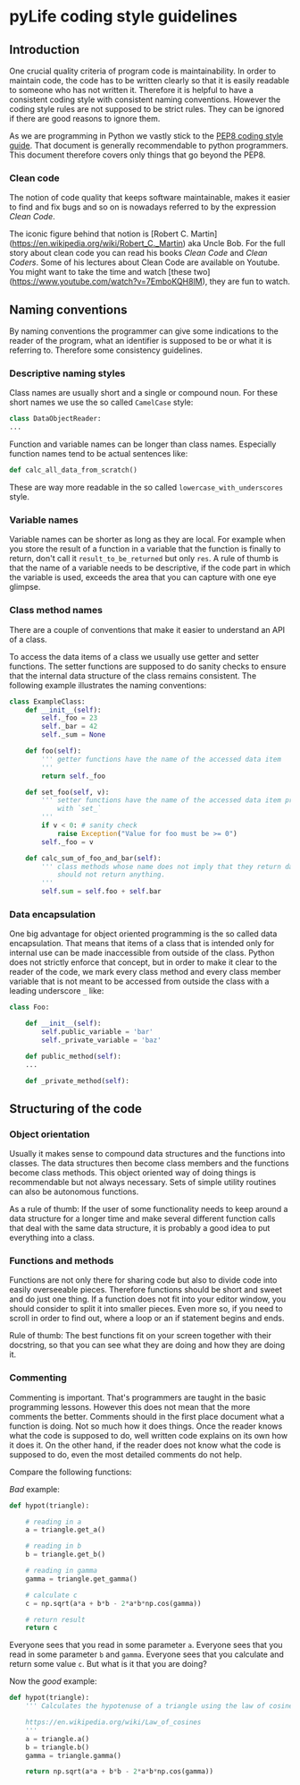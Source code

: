 # pyLife coding style guidelines

## Introduction

One crucial quality criteria of program code is maintainability. In order to
maintain code, the code has to be written clearly so that it is easily readable
to someone who has not written it. Therefore it is helpful to have a consistent
coding style with consistent naming conventions. However the coding style
rules are not supposed to be strict rules. They can be ignored if there are
good reasons to ignore them.

As we are programming in Python we vastly stick to the [PEP8 coding style
guide][1]. That document is generally recommendable to python programmers. This
document therefore covers only things that go beyond the PEP8.


### Clean code

The notion of code quality that keeps software maintainable, makes it easier to
find and fix bugs and so on is nowadays referred to by the expression *Clean
Code*.

The iconic figure behind that notion is [Robert C. Martin]
(https://en.wikipedia.org/wiki/Robert_C._Martin) aka Uncle Bob. For
the full story about clean code you can read his books *Clean Code* and *Clean
Coders*. Some of his lectures about Clean Code are available on Youtube. You
might want to take the time and watch [these two]
(https://www.youtube.com/watch?v=7EmboKQH8lM), they are fun to watch.


## Naming conventions

By naming conventions the programmer can give some indications to the reader of
the program, what an identifier is supposed to be or what it is referring
to. Therefore some consistency guidelines.


### Descriptive naming styles

Class names are usually short and a single or compound noun. For these short
names we use the so called `CamelCase` style:
```python
class DataObjectReader:
...
```

Function and variable names can be longer than class names. Especially function
names tend to be actual sentences like:
```python
def calc_all_data_from_scratch()
```
These are way more readable in the so called `lowercase_with_underscores`
style.


### Variable names

Variable names can be shorter as long as they are local. For example when you
store the result of a function in a variable that the function is finally to
return, don't call it `result_to_be_returned` but only `res`. A rule of thumb
is that the name of a variable needs to be descriptive, if the code part in
which the variable is used, exceeds the area that you can capture with one eye
glimpse.


### Class method names

There are a couple of conventions that make it easier to understand an API of a
class.

To access the data items of a class we usually use getter and setter
functions. The setter functions are supposed to do sanity checks to ensure that
the internal data structure of the class remains consistent. The following
example illustrates the naming conventions:
```python
class ExampleClass:
	def __init__(self):
		self._foo = 23
		self._bar = 42
		self._sum = None

	def foo(self):
		''' getter functions have the name of the accessed data item
		'''
		return self._foo

	def set_foo(self, v):
		''' setter functions have the name of the accessed data item prefixed
			with `set_`
		'''
		if v < 0: # sanity check
			raise Exception("Value for foo must be >= 0")
		self._foo = v

	def calc_sum_of_foo_and_bar(self):
		'''	class methods whose name does not imply that they return data
			should not return anything.
		'''
		self.sum = self.foo + self.bar
```

### Data encapsulation

One big advantage for object oriented programming is the so called data
encapsulation. That means that items of a class that is intended only for
internal use can be made inaccessible from outside of the class. Python does
not strictly enforce that concept, but in order to make it clear to the reader
of the code, we mark every class method and every class member variable that is
not meant to be accessed from outside the class with a leading underscore `_`
like:
```python
class Foo:

	def __init__(self):
		self.public_variable = 'bar'
		self._private_variable = 'baz'

	def public_method(self):
	...

	def _private_method(self):
```


## Structuring of the code

### Object orientation

Usually it makes sense to compound data structures and the functions into
classes. The data structures then become class members and the functions become
class methods. This object oriented way of doing things is recommendable but
not always necessary. Sets of simple utility routines can also be autonomous
functions.

As a rule of thumb: If the user of some functionality needs to keep around a
data structure for a longer time and make several different function calls that
deal with the same data structure, it is probably a good idea to put everything
into a class.

### Functions and methods

Functions are not only there for sharing code but also to divide code into
easily overseeable pieces. Therefore functions should be short and sweet and do
just one thing. If a function does not fit into your editor window, you should
consider to split it into smaller pieces. Even more so, if you need to scroll
in order to find out, where a loop or an if statement begins and ends.

Rule of thumb: The best functions fit on your screen together with their
docstring, so that you can see what they are doing and how they are doing it.

### Commenting

Commenting is important. That's programmers are taught in the basic programming
lessons. However this does not mean that the more comments the better. Comments
should in the first place document what a function is doing. Not so much how it
does things. Once the reader knows what the code is supposed to do, well
written code explains on its own how it does it. On the other hand, if the
reader does not know what the code is supposed to do, even the most detailed
comments do not help.

Compare the following functions:

*Bad* example:
```python
def hypot(triangle):

    # reading in a
    a = triangle.get_a()

    # reading in b
    b = triangle.get_b()

    # reading in gamma
    gamma = triangle.get_gamma()

    # calculate c
    c = np.sqrt(a*a + b*b - 2*a*b*np.cos(gamma))

    # return result
    return c
```

Everyone sees that you read in some parameter `a`. Everyone sees that you read
in some parameter `b` and `gamma`. Everyone sees that you calculate and return
some value `c`. But what is it that you are doing?

Now the *good* example:
```python
def hypot(triangle):
    ''' Calculates the hypotenuse of a triangle using the law of cosines

    https://en.wikipedia.org/wiki/Law_of_cosines
    '''
    a = triangle.a()
    b = triangle.b()
    gamma = triangle.gamma()

    return np.sqrt(a*a + b*b - 2*a*b*np.cos(gamma))
```


[1]: https://www.python.org/dev/peps/pep-0008/
